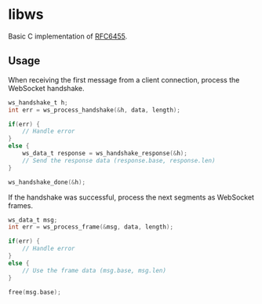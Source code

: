 # libws

Basic C implementation of [RFC6455](https://tools.ietf.org/html/rfc6455).

## Usage

When receiving the first message from a client connection, process the WebSocket handshake.

```c
ws_handshake_t h;
int err = ws_process_handshake(&h, data, length);

if(err) {
	// Handle error
}
else {
	ws_data_t response = ws_handshake_response(&h);
	// Send the response data (response.base, response.len)
}

ws_handshake_done(&h);
```

If the handshake was successful, process the next segments as WebSocket frames.

```c
ws_data_t msg;
int err = ws_process_frame(&msg, data, length);

if(err) {
	// Handle error
}
else {
	// Use the frame data (msg.base, msg.len)
}

free(msg.base);
```
